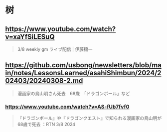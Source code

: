 # 树

## https://www.youtube.com/watch?v=xaYfSiLESuQ

> 3/8 weekly gm ライブ配信 | 伊藤穰一

## https://github.com/usbong/newsletters/blob/main/notes/LessonsLearned/asahiShimbun/2024/202403/20240308-2.md

> 漫画家の鳥山明さん死去　68歳　「ドラゴンボール」など

### https://www.youtube.com/watch?v=AS-fUb7fvf0 

> 『ドラゴンボール』や『ドラゴンクエスト』で知られる漫画家の鳥山明が68歳で死去 ：RTN 3/8 2024 
